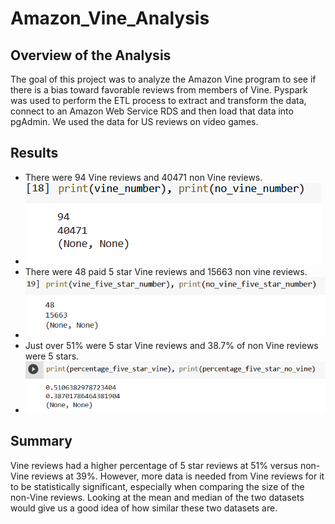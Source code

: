 # Amazon_Vine_Analysis
## Overview of the Analysis
The goal of this project was to analyze the Amazon Vine program to see if there is a bias toward favorable reviews from members of Vine. Pyspark was used to perform the ETL process to extract and transform the data, connect to an Amazon Web Service RDS and then load that data into pgAdmin. We used the data for US reviews on video games.
## Results
* There were 94 Vine reviews and 40471 non Vine reviews. 
* ![pic](https://github.com/peterthepage/Amazon_Vine_Analysis/blob/main/Resources/Capture1.PNG)
* There were 48 paid 5 star Vine reviews and 15663 non vine reviews. 
* ![pic2](https://github.com/peterthepage/Amazon_Vine_Analysis/blob/main/Resources/Capture2.PNG)
* Just over 51% were 5 star Vine reviews and 38.7% of non Vine reviews were 5 stars. 
* ![pic3](https://github.com/peterthepage/Amazon_Vine_Analysis/blob/main/Resources/Capture3.PNG)
## Summary
Vine reviews had a higher percentage of 5 star reviews at 51% versus non-Vine reviews at 39%. However, more data is needed from Vine reviews for it to be statistically significant, especially when comparing the size of the non-Vine reviews. Looking at the mean and median of the two datasets would give us a good idea of how similar these two datasets are. 

